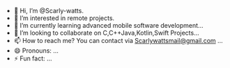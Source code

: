 - 👋 Hi, I’m @Scarly-watts.
- 👀 I’m interested in remote projects.
- 🌱 I’m currently learning advanced mobile software development...
- 💞️ I’m looking to collaborate on C,C++Java,Kotlin,Swift Projects...
- 📫 How to reach me? You can contact via Scarlywattsmail@gmail.com ...
- 😄 Pronouns: ...
- ⚡ Fun fact: ...

<!---
Scarly-watts/Scarly-watts is a ✨ special ✨ repository because its `README.md` (this file) appears on your GitHub profile.
You can click the Preview link to take a look at your changes.
--->
